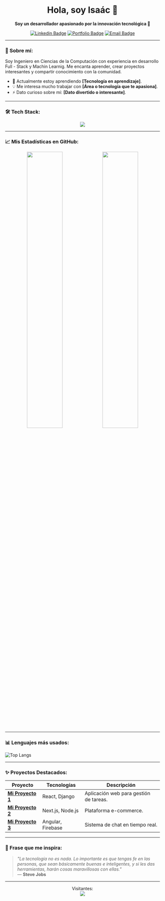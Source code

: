 <div align="center">
  
# Hola, soy Isaác 👋

**Soy un desarrollador apasionado por la innovación tecnológica 🚀**

[![Linkedin Badge](https://img.shields.io/badge/-LinkedIn-0A66C2?style=flat&logo=Linkedin&logoColor=white)](https://www.linkedin.com/in/isaacarmijosdominguez/)
[![Portfolio Badge](https://img.shields.io/badge/Portfolio-121212?style=flat&logo=google-chrome&logoColor=white)](https://portafolio-isaac-armijos.vercel.app/)
[![Email Badge](https://img.shields.io/badge/-Email-EA4335?style=flat&logo=Gmail&logoColor=white)](mailto:tuemail@gmail.com)

</div>

---

### 🚀 Sobre mí:
  
Soy Ingeniero en Ciencias de la Computación con experiencia en desarrollo Full - Stack y Machin Learnig. Me encanta aprender, crear proyectos interesantes y compartir conocimiento con la comunidad. 

- 🌱 Actualmente estoy aprendiendo **[Tecnología en aprendizaje]**.
- 💡 Me interesa mucho trabajar con **[Área o tecnología que te apasiona]**.
- ⚡ Dato curioso sobre mí: **[Dato divertido o interesante]**.

---

### 🛠️ Tech Stack:

<p align="center">
  <img src="https://skillicons.dev/icons?i=html,css,javascript,typescript,react,next,nodejs,express,python,django,angular,tailwind,sass,figma,git,github,postgres,docker" />
</p>

---

### 📈 Mis Estadísticas en GitHub:

<p align="center">
  <img width="48%" src="https://github-readme-stats.vercel.app/api?username=whatshappenedx&show_icons=true&theme=tokyonight&hide_border=true" />
  <img width="48%" src="https://github-readme-streak-stats.herokuapp.com/?user=whatshappenedx&theme=tokyonight&hide_border=true" />
</p>

---

### 📊 Lenguajes más usados:

![Top Langs](https://github-readme-stats.vercel.app/api/top-langs/?username=whatshappenedx&layout=compact&theme=tokyonight&hide_border=true)

---

### ✨ Proyectos Destacados:

| Proyecto | Tecnologías | Descripción |
|----------|-------------|-------------|
| [**Mi Proyecto 1**](https://github.com/link_proyecto1) | React, Django | Aplicación web para gestión de tareas. |
| [**Mi Proyecto 2**](https://github.com/link_proyecto2) | Next.js, Node.js | Plataforma e-commerce. |
| [**Mi Proyecto 3**](https://github.com/link_proyecto3) | Angular, Firebase | Sistema de chat en tiempo real. |

---

### 📖 Frase que me inspira:

> _"La tecnología no es nada. Lo importante es que tengas fe en las personas, que sean básicamente buenas e inteligentes, y si les das herramientas, harán cosas maravillosas con ellas."_  
> — **Steve Jobs**

---

<p align="center"> 
  Visitantes:  
  <br>
  <img src="https://profile-counter.glitch.me/whatshappenedx/count.svg" />
</p>
